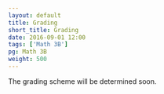 ```yaml
---
layout: default
title: Grading
short_title: Grading
date: 2016-09-01 12:00
tags: ['Math 3B']
pg: Math 3B
weight: 500
---
```


The grading scheme will be determined soon.
